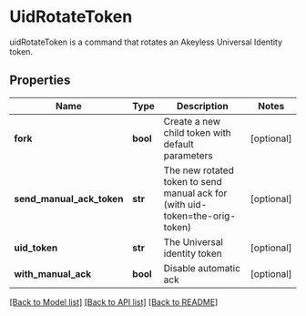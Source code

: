 # UidRotateToken

uidRotateToken is a command that rotates an Akeyless Universal Identity token.
## Properties
Name | Type | Description | Notes
------------ | ------------- | ------------- | -------------
**fork** | **bool** | Create a new child token with default parameters | [optional] 
**send_manual_ack_token** | **str** | The new rotated token to send manual ack for (with uid-token&#x3D;the-orig-token) | [optional] 
**uid_token** | **str** | The Universal identity token | [optional] 
**with_manual_ack** | **bool** | Disable automatic ack | [optional] 

[[Back to Model list]](../README.md#documentation-for-models) [[Back to API list]](../README.md#documentation-for-api-endpoints) [[Back to README]](../README.md)


